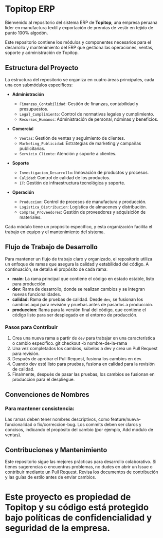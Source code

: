 # Topitop ERP

Bienvenido al repositorio del sistema ERP de **Topitop**, una empresa peruana líder en manufactura textil y exportación de prendas de vestir en tejido de punto 100% algodón.

Este repositorio contiene los módulos y componentes necesarios para el desarrollo y mantenimiento del ERP que gestiona las operaciones, ventas, soporte y administración de Topitop.

## Estructura del Proyecto

La estructura del repositorio se organiza en cuatro áreas principales, cada una con submódulos específicos:

- **Administración**
  - `Finanzas_Contabilidad`: Gestión de finanzas, contabilidad y presupuestos.
  - `Legal_Cumplimiento`: Control de normativas legales y cumplimiento.
  - `Recursos_Humanos`: Administración de personal, nóminas y beneficios.

- **Comercial**
  - `Ventas`: Gestión de ventas y seguimiento de clientes.
  - `Marketing_Publicidad`: Estrategias de marketing y campañas publicitarias.
  - `Servicio_Cliente`: Atención y soporte a clientes.

- **Soporte**
  - `Investigacion_Desarrollo`: Innovación de productos y procesos.
  - `Calidad`: Control de calidad de los productos.
  - `IT`: Gestión de infraestructura tecnológica y soporte.

- **Operación**
  - `Produccion`: Control de procesos de manufactura y producción.
  - `Logistica_Distribucion`: Logística de almacenes y distribución.
  - `Compras_Proveedores`: Gestión de proveedores y adquisición de materiales.

Cada módulo tiene un propósito específico, y esta organización facilita el trabajo en equipo y el mantenimiento del sistema.

## Flujo de Trabajo de Desarrollo

Para mantener un flujo de trabajo claro y organizado, el repositorio utiliza un enfoque de ramas que asegura la calidad y estabilidad del código. A continuación, se detalla el propósito de cada rama:

- **main**: La rama principal que contiene el código en estado estable, listo para producción.
- **dev**: Rama de desarrollo, donde se realizan cambios y se integran nuevas funcionalidades.
- **calidad**: Rama de pruebas de calidad. Desde `dev`, se fusionan los cambios aquí para revisión y pruebas antes de pasarlos a producción.
- **produccion**: Rama para la versión final del código, que contiene el código listo para ser desplegado en el entorno de producción.

### Pasos para Contribuir

1. Crea una nueva rama a partir de `dev` para trabajar en una característica o cambio específico.
   git checkout -b nombre-de-la-rama
2. Una vez completados los cambios, súbelos a dev y crea un Pull Request para revisión.
3. Después de aprobar el Pull Request, fusiona los cambios en dev.
4. Cuando dev esté listo para pruebas, fusiona en calidad para la revisión de calidad.
5. Finalmente, después de pasar las pruebas, los cambios se fusionan en produccion para el despliegue.

## Convenciones de Nombres
### Para mantener consistencia:
Las ramas deben tener nombres descriptivos, como feature/nueva-funcionalidad o fix/correccion-bug.
Los commits deben ser claros y concisos, indicando el propósito del cambio (por ejemplo, Add módulo de ventas).

## Contribuciones y Mantenimiento
Este repositorio sigue las mejores prácticas para desarrollo colaborativo. Si tienes sugerencias o encuentras problemas, no dudes en abrir un Issue o contribuir mediante un Pull Request.
Revisa los documentos de contribución y las guías de estilo antes de enviar cambios.


# Este proyecto es propiedad de Topitop y su código está protegido bajo políticas de confidencialidad y seguridad de la empresa.